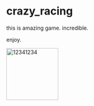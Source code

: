 # crazy_racing


this is amazing game. incredible.


enjoy.

<img width="137" alt="12341234" src="https://user-images.githubusercontent.com/65157344/233071628-48aa98b1-dd3c-43ea-b714-526ecacbdb74.png">
